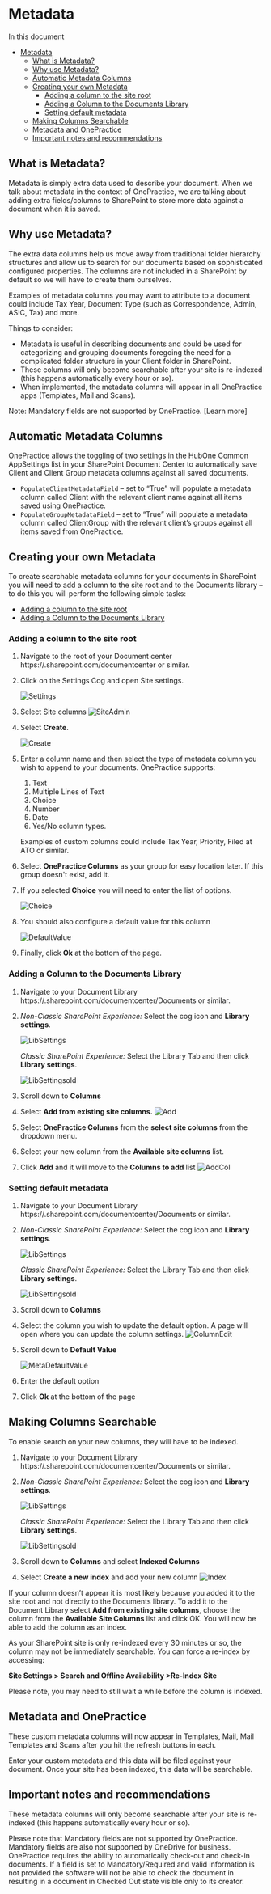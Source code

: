 # Metadata

In this document
- [Metadata](#metadata)
  - [What is Metadata?](#what-is-metadata)
  - [Why use Metadata?](#why-use-metadata)
  - [Automatic Metadata Columns](#automatic-metadata-columns)
  - [Creating your own Metadata](#creating-your-own-metadata)
    - [Adding a column to the site root](#adding-a-column-to-the-site-root)
    - [Adding a Column to the Documents Library](#adding-a-column-to-the-documents-library)
    - [Setting default metadata](#setting-default-metadata)
  - [Making Columns Searchable](#making-columns-searchable)
  - [Metadata and OnePractice](#metadata-and-onepractice)
  - [Important notes and recommendations](#important-notes-and-recommendations)

## What is Metadata?

Metadata is simply extra data used to describe your document. When we talk about metadata in the context of OnePractice, we are talking about adding extra fields/columns to SharePoint to store more data against a document when it is saved.

## Why use Metadata?

The extra data columns help us move away from traditional folder hierarchy structures and allow us to search for our documents based on sophisticated configured properties. The columns are not included in a SharePoint by default so we will have to create them ourselves.

Examples of metadata columns you may want to attribute to a document could include Tax Year, Document Type (such as Correspondence, Admin, ASIC, Tax) and more.

Things to consider:

- Metadata is useful in describing documents and could be used for categorizing and grouping documents foregoing the need for a complicated folder structure in your Client folder in SharePoint.
- These columns will only become searchable after your site is re-indexed (this happens automatically every hour or so).
- When implemented, the metadata columns will appear in all OnePractice apps (Templates, Mail and Scans).

Note: Mandatory fields are not supported by OnePractice. [Learn more]

## Automatic Metadata Columns

OnePractice allows the toggling of two settings in the HubOne Common AppSettings list in your SharePoint Document Center to automatically save Client and Client Group metadata columns against all saved documents.

- ```PopulateClientMetadataField``` – set to “True” will populate a metadata column called Client with the relevant client name against all items saved using OnePractice.
- ```PopulateGroupMetadataField``` – set to “True” will populate a metadata column called ClientGroup with the relevant client’s groups against all items saved from OnePractice.

## Creating your own Metadata

To create searchable metadata columns for your documents in SharePoint you will need to add a column to the site root and to the Documents library – to do this you will perform the following simple tasks:

  - [Adding a column to the site root](#adding-a-column-to-the-site-root)
  - [Adding a Column to the Documents Library](#adding-a-column-to-the-documents-library)

### Adding a column to the site root

1. Navigate to the root of your Document center https://<designator>.sharepoint.com/documentcenter or similar.
2. Click on the Settings Cog and open Site settings.
   
   ![Settings](img/clip0174.png)

3. Select Site columns
   ![SiteAdmin](img/clip0127.png)
4. Select **Create**.
   
   ![Create](img/clip0129.png)

5. Enter a column name and then select the type of metadata column you wish to append to your documents. OnePractice supports:
   1. Text
   2. Multiple Lines of Text
   3. Choice
   4. Number
   5. Date
   6. Yes/No column types. 
   
    Examples of custom columns could include Tax Year, Priority, Filed at ATO or similar. 
6. Select **OnePractice Columns** as your group for easy location later. If this group doesn't exist, add it.
7. If you selected **Choice** you will need to enter the list of options.
   
   ![Choice](img/metadata-choiceoption.PNG)

8. You should also configure a default value for this column
   
   ![DefaultValue](img/metadata-defaultvalue.PNG)

9. Finally, click **Ok** at the bottom of the page.

### Adding a Column to the Documents Library

1. Navigate to your Document Library https://<designator>.sharepoint.com/documentcenter/Documents or similar.
2. *Non-Classic SharePoint Experience:* Select the cog icon and **Library settings**.
   
   ![LibSettings](img/clip0130.png)

    *Classic SharePoint Experience:* Select the Library Tab and then click **Library settings**.

    ![LibSettingsold](img/clip0131.png)

3. Scroll down to **Columns**
4. Select **Add from existing site columns.**
   ![Add](img/clip0185.png)

5. Select **OnePractice Columns** from the **select site columns** from the dropdown menu.
6. Select your new column from the **Available site columns** list.
7. Click **Add** and it will move to the **Columns to add** list
   ![AddCol](img/clip0186.png)

### Setting default metadata

1. Navigate to your Document Library https://<designator>.sharepoint.com/documentcenter/Documents or similar.
2. *Non-Classic SharePoint Experience:* Select the cog icon and **Library settings**.
   
   ![LibSettings](img/clip0130.png)

    *Classic SharePoint Experience:* Select the Library Tab and then click **Library settings**.

    ![LibSettingsold](img/clip0131.png)
3. Scroll down to **Columns**
4. Select the column you wish to update the default option. A page will open where you can update the column settings.
   ![ColumnEdit](img/metadata-columns.png)
5. Scroll down to **Default Value**

    ![MetaDefaultValue](img/metadata-defaultvalue.PNG)
6. Enter the default option
7. Click **Ok** at the bottom of the page

## Making Columns Searchable

To enable search on your new columns, they will have to be indexed.
1. Navigate to your Document Library https://<designator>.sharepoint.com/documentcenter/Documents or similar.
2. *Non-Classic SharePoint Experience:* Select the cog icon and **Library settings**.
   
   ![LibSettings](img/clip0130.png)

    *Classic SharePoint Experience:* Select the Library Tab and then click **Library settings**.

    ![LibSettingsold](img/clip0131.png)
3. Scroll down to **Columns** and select **Indexed Columns**
4. Select **Create a new index** and add your new column
   ![Index](img/clip0189.png)

If your column doesn’t appear it is most likely because you added it to the site root and not directly to the Documents library. To add it to the Document Library select **Add from existing site columns**, choose the column from the **Available Site Columns** list and click OK. You will now be able to add the column as an index.

As your SharePoint site is only re-indexed every 30 minutes or so, the column may not be immediately searchable. You can force a re-index by accessing:

**Site Settings > Search and Offline Availability >Re-Index Site**

Please note, you may need to still wait a while before the column is indexed.

## Metadata and OnePractice


These custom metadata columns will now appear in Templates, Mail, Mail Templates and Scans after you hit the refresh buttons in each. 

Enter your custom metadata and this data will be filed against your document. Once your site has been indexed, this data will be searchable. 

## Important notes and recommendations

These metadata columns will only become searchable after your site is re-indexed (this happens automatically every hour or so).

Please note that Mandatory fields are not supported by OnePractice. Mandatory fields are also not supported by OneDrive for business. OnePractice requires the ability to automatically check-out and check-in documents. If a field is set to Mandatory/Required and valid information is not provided the software will not be able to check the document in resulting in a document in Checked Out state visible only to its creator. 


